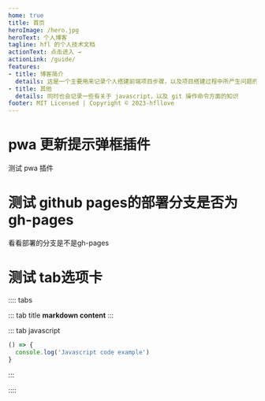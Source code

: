 ```yaml
---
home: true
title: 首页
heroImage: /hero.jpg
heroText: 个人博客
tagline: hfl 的个人技术文档
actionText: 点击进入 →
actionLink: /guide/
features:
- title: 博客简介
  details: 这是一个主要用来记录个人搭建前端项目步骤，以及项目搭建过程中所产生问题的技术博客
- title: 其他
  details: 同时也会记录一些有关于 javascript，以及 git 操作命令方面的知识
footer: MIT Licensed | Copyright © 2023-hfllove
---
```


<GlobalTableOfContents />

# pwa 更新提示弹框插件
测试 pwa 插件

# 测试 github pages的部署分支是否为 gh-pages
看看部署的分支是不是gh-pages

# 测试 tab选项卡

:::: tabs

::: tab title
__markdown content__
:::


::: tab javascript
``` javascript
() => {
  console.log('Javascript code example')
}
```
:::

::::



